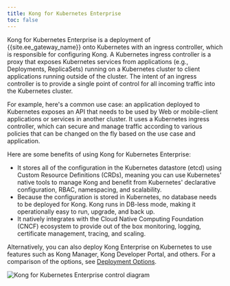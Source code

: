 ```yaml
---
title: Kong for Kubernetes Enterprise
toc: false
---
```


Kong for Kubernetes Enterprise is a deployment of {{site.ee_gateway_name}} onto Kubernetes with an ingress controller, which is responsible for configuring Kong. A Kubernetes ingress controller is a proxy that exposes Kubernetes services from applications (e.g., Deployments, ReplicaSets) running on a Kubernetes cluster to client applications running outside of the cluster. The intent of an ingress controller is to provide a single point of control for all incoming traffic into the Kubernetes cluster.

For example, here's a common use case: an application deployed to Kubernetes exposes an API that needs to be used by Web or mobile-client applications or services in another cluster. It uses a Kubernetes ingress controller, which can secure and manage traffic according to various policies that can be changed on the fly based on the use case and application.

Here are some benefits of using Kong for Kubernetes Enterprise:
* It stores all of the configuration in the Kubernetes datastore (etcd) using Custom Resource Definitions (CRDs), meaning you can use Kubernetes' native tools to manage Kong and benefit from Kubernetes' declarative configuration, RBAC, namespacing, and scalability.
* Because the configuration is stored in Kubernetes, no database needs to be deployed for Kong. Kong runs in DB-less mode, making it operationally easy to run, upgrade, and back up.
* It natively integrates with the Cloud Native Computing Foundation (CNCF) ecosystem to provide out of the box monitoring, logging, certificate management, tracing, and scaling.

Alternatively, you can also deploy Kong Enterprise on Kubernetes to use features such as Kong Manager, Kong Developer Portal, and others. For a comparison of the options, see [Deployment Options](/enterprise/{{page.kong_version}}/kong-for-kubernetes/deployment-options).

<img src="https://doc-assets.konghq.com/kubernetes/K4K8S-Enterprise-Diagram.png" alt="Kong for Kubernetes Enterprise control diagram">
